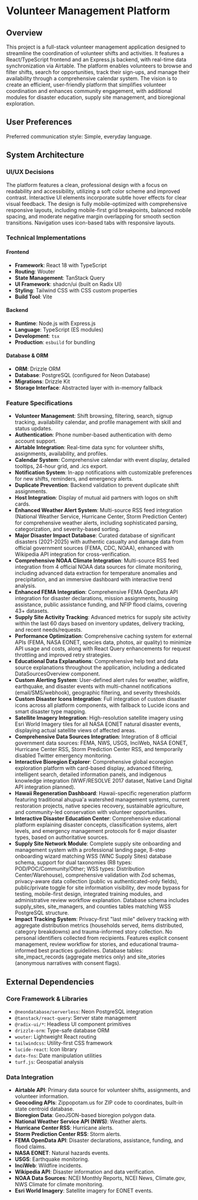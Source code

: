 # Volunteer Management Platform

## Overview
This project is a full-stack volunteer management application designed to streamline the coordination of volunteer shifts and activities. It features a React/TypeScript frontend and an Express.js backend, with real-time data synchronization via Airtable. The platform enables volunteers to browse and filter shifts, search for opportunities, track their sign-ups, and manage their availability through a comprehensive calendar system. The vision is to create an efficient, user-friendly platform that simplifies volunteer coordination and enhances community engagement, with additional modules for disaster education, supply site management, and bioregional exploration.

## User Preferences
Preferred communication style: Simple, everyday language.

## System Architecture
### UI/UX Decisions
The platform features a clean, professional design with a focus on readability and accessibility, utilizing a soft color scheme and improved contrast. Interactive UI elements incorporate subtle hover effects for clear visual feedback. The design is fully mobile-optimized with comprehensive responsive layouts, including mobile-first grid breakpoints, balanced mobile spacing, and moderate negative margin overlapping for smooth section transitions. Navigation uses icon-based tabs with responsive layouts.

### Technical Implementations
#### Frontend
- **Framework**: React 18 with TypeScript
- **Routing**: Wouter
- **State Management**: TanStack Query
- **UI Framework**: shadcn/ui (built on Radix UI)
- **Styling**: Tailwind CSS with CSS custom properties
- **Build Tool**: Vite

#### Backend
- **Runtime**: Node.js with Express.js
- **Language**: TypeScript (ES modules)
- **Development**: `tsx`
- **Production**: `esbuild` for bundling

#### Database & ORM
- **ORM**: Drizzle ORM
- **Database**: PostgreSQL (configured for Neon Database)
- **Migrations**: Drizzle Kit
- **Storage Interface**: Abstracted layer with in-memory fallback

### Feature Specifications
- **Volunteer Management**: Shift browsing, filtering, search, signup tracking, availability calendar, and profile management with skill and status updates.
- **Authentication**: Phone number-based authentication with demo account support.
- **Airtable Integration**: Real-time data sync for volunteer shifts, assignments, availability, and profiles.
- **Calendar System**: Comprehensive calendar with event display, detailed tooltips, 24-hour grid, and .ics export.
- **Notification System**: In-app notifications with customizable preferences for new shifts, reminders, and emergency alerts.
- **Duplicate Prevention**: Backend validation to prevent duplicate shift assignments.
- **Host Integration**: Display of mutual aid partners with logos on shift cards.
- **Enhanced Weather Alert System**: Multi-source RSS feed integration (National Weather Service, Hurricane Center, Storm Prediction Center) for comprehensive weather alerts, including sophisticated parsing, categorization, and severity-based sorting.
- **Major Disaster Impact Database**: Curated database of significant disasters (2021-2025) with authentic casualty and damage data from official government sources (FEMA, CDC, NOAA), enhanced with Wikipedia API integration for cross-verification.
- **Comprehensive NOAA Climate Integration**: Multi-source RSS feed integration from 4 official NOAA data sources for climate monitoring, including advanced data extraction for temperature anomalies and precipitation, and an immersive dashboard with interactive trend analysis.
- **Enhanced FEMA Integration**: Comprehensive FEMA OpenData API integration for disaster declarations, mission assignments, housing assistance, public assistance funding, and NFIP flood claims, covering 43+ datasets.
- **Supply Site Activity Tracking**: Advanced metrics for supply site activity within the last 60 days based on inventory updates, delivery tracking, and recent needs/requests.
- **Performance Optimization**: Comprehensive caching system for external APIs (FEMA, NASA EONET, species data, photos, air quality) to minimize API usage and costs, along with React Query enhancements for request throttling and improved retry strategies.
- **Educational Data Explanations**: Comprehensive help text and data source explanations throughout the application, including a dedicated DataSourcesOverview component.
- **Custom Alerting System**: User-defined alert rules for weather, wildfire, earthquake, and disaster events with multi-channel notifications (email/SMS/webhook), geographic filtering, and severity thresholds.
- **Custom Disaster Icons Integration**: Full integration of custom disaster icons across all platform components, with fallback to Lucide icons and smart disaster type mapping.
- **Satellite Imagery Integration**: High-resolution satellite imagery using Esri World Imagery tiles for all NASA EONET natural disaster events, displaying actual satellite views of affected areas.
- **Comprehensive Data Sources Integration**: Integration of 8 official government data sources: FEMA, NWS, USGS, InciWeb, NASA EONET, Hurricane Center RSS, Storm Prediction Center RSS, and temporarily disabled Twitter emergency monitoring.
- **Interactive Bioregion Explorer**: Comprehensive global ecoregion exploration platform with card-based display, advanced filtering, intelligent search, detailed information panels, and indigenous knowledge integration (WWF/RESOLVE 2017 dataset, Native Land Digital API integration planned).
- **Hawaii Regeneration Dashboard**: Hawaii-specific regeneration platform featuring traditional ahupua'a watershed management systems, current restoration projects, native species recovery, sustainable agriculture, and community-led conservation with volunteer opportunities.
- **Interactive Disaster Education Center**: Comprehensive educational platform explaining disaster concepts, classification systems, alert levels, and emergency management protocols for 6 major disaster types, based on authoritative sources.
- **Supply Site Network Module**: Complete supply site onboarding and management system with a professional landing page, 8-step onboarding wizard matching WSS (WNC Supply Sites) database schema, support for dual taxonomies (R8 types: POD/POC/Community/Other; WSS types: Distribution Center/Warehouse), comprehensive validation with Zod schemas, privacy-aware data collection (public vs authenticated-only fields), public/private toggle for site information visibility, dev mode bypass for testing, mobile-first design, integrated training modules, and administrative review workflow explanation. Database schema includes supply_sites, site_managers, and counties tables matching WSS PostgreSQL structure.
- **Impact Tracking System**: Privacy-first "last mile" delivery tracking with aggregate distribution metrics (households served, items distributed, category breakdowns) and trauma-informed story collection. No personal identifiers collected from recipients. Features explicit consent management, review workflow for stories, and educational trauma-informed best practices guidelines. Database tables: site_impact_records (aggregate metrics only) and site_stories (anonymous narratives with consent flags).

## External Dependencies
### Core Framework & Libraries
- `@neondatabase/serverless`: Neon PostgreSQL integration
- `@tanstack/react-query`: Server state management
- `@radix-ui/*`: Headless UI component primitives
- `drizzle-orm`: Type-safe database ORM
- `wouter`: Lightweight React routing
- `tailwindcss`: Utility-first CSS framework
- `lucide-react`: Icon library
- `date-fns`: Date manipulation utilities
- `turf.js`: Geospatial analysis

### Data Integration
- **Airtable API**: Primary data source for volunteer shifts, assignments, and volunteer information.
- **Geocoding APIs**: Zippopotam.us for ZIP code to coordinates, built-in state centroid database.
- **Bioregion Data**: GeoJSON-based bioregion polygon data.
- **National Weather Service API (NWS)**: Weather alerts.
- **Hurricane Center RSS**: Hurricane alerts.
- **Storm Prediction Center RSS**: Storm alerts.
- **FEMA OpenData API**: Disaster declarations, assistance, funding, and flood claims.
- **NASA EONET**: Natural hazards events.
- **USGS**: Earthquake monitoring.
- **InciWeb**: Wildfire incidents.
- **Wikipedia API**: Disaster information and data verification.
- **NOAA Data Sources**: NCEI Monthly Reports, NCEI News, Climate.gov, NWS Climate for climate monitoring.
- **Esri World Imagery**: Satellite imagery for EONET events.